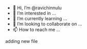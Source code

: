 - 👋 Hi, I’m @ravichinnulu
- 👀 I’m interested in ...
- 🌱 I’m currently learning ...
- 💞️ I’m looking to collaborate on ...
- 📫 How to reach me ...

<!---
ravichinnulu/ravichinnulu is a ✨ special ✨ repository because its `README.md` (this file) appears on your GitHub profile.
You can click the Preview link to take a look at your changes.
--->
adding new file 
